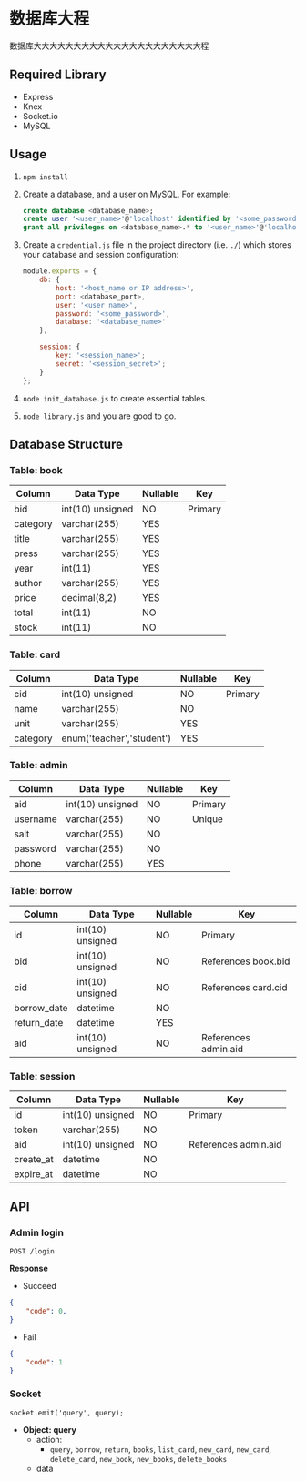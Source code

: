 # 数据库大程

数据库大大大大大大大大大大大大大大大大大大大大大程

## Required Library

- Express
- Knex
- Socket.io
- MySQL

## Usage

1. `npm install`
2. Create a database, and a user on MySQL. For example:

    ```sql
    create database <database_name>;
    create user '<user_name>'@'localhost' identified by '<some_password>';
    grant all privileges on <database_name>.* to '<user_name>'@'localhost';
    ```

3. Create a `credential.js` file in the project directory (i.e. `./`) which stores your database and session configuration:

    ```js
    module.exports = {
        db: {
            host: '<host_name or IP address>',
            port: <database_port>,
            user: '<user_name>',
            password: '<some_password>',
            database: '<database_name>'
        },

        session: {
            key: '<session_name>';
            secret: '<session_secret>';
        }
    };
    ```

4. `node init_database.js` to create essential tables.
5. `node library.js` and you are good to go.

## Database Structure

### Table: book

Column     |Data Type          |Nullable   |Key
---        |---                |---        |---
bid        |int(10) unsigned   |NO         |Primary
category   |varchar(255)       |YES        |
title      |varchar(255)       |YES        |
press      |varchar(255)       |YES        |
year       |int(11)            |YES        |
author     |varchar(255)       |YES        |
price      |decimal(8,2)       |YES        |
total      |int(11)            |NO         |
stock      |int(11)            |NO         |

### Table: card

Column     |Data Type                   |Nullable   |Key
---        |---                         |---        |---
cid        |int(10) unsigned            |NO         |Primary
name       |varchar(255)                |NO         |
unit       |varchar(255)                |YES        |
category   |enum('teacher','student')   |YES        |

### Table: admin

Column     |Data Type        |Nullable   |Key
---        |---              |---        |---
aid        |int(10) unsigned | NO        |Primary
username   |varchar(255)     | NO        |Unique
salt       |varchar(255)     | NO        |
password   |varchar(255)     | NO        |
phone      |varchar(255)     | YES       |

### Table: borrow

Column      |Data Type         |Nullable    |Key
---         |---               |---         |---
id          | int(10) unsigned | NO         |Primary
bid         | int(10) unsigned | NO         |References book.bid
cid         | int(10) unsigned | NO         |References card.cid
borrow_date | datetime         | NO         |
return_date | datetime         | YES        |
aid         | int(10) unsigned | NO         |References admin.aid

### Table: session

Column      |Data Type         |Nullable    |Key
---         |---               |---         |---
id          | int(10) unsigned | NO         |Primary
token       | varchar(255)     | NO         |
aid         | int(10) unsigned | NO         |References admin.aid
create_at   | datetime         | NO         |
expire_at   | datetime         | NO         |

## API

### Admin login

```
POST /login
```

**Response**

- Succeed

```json
{
    "code": 0,
}
```

- Fail

```json
{
    "code": 1
}
```

### Socket

```
socket.emit('query', query);
```

- **Object: query**
    - action:
        - `query`, `borrow`, `return`, `books`, `list_card`, `new_card`, `new_card`, `delete_card`, `new_book`, `new_books`, `delete_books`
    - data
